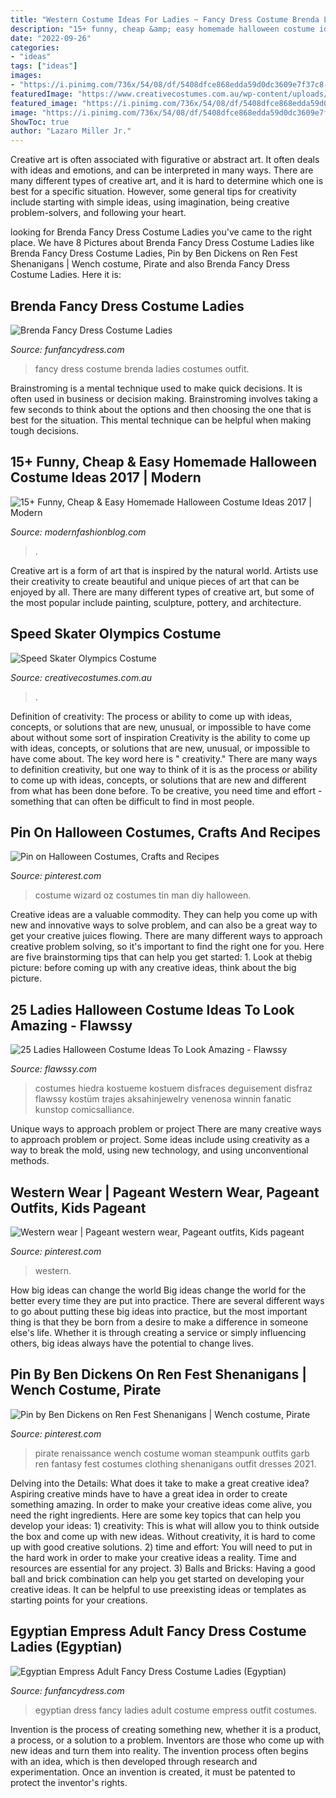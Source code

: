 ```yaml
---
title: "Western Costume Ideas For Ladies ~ Fancy Dress Costume Brenda Ladies Costumes Outfit"
description: "15+ funny, cheap &amp; easy homemade halloween costume ideas 2017"
date: "2022-09-26"
categories:
- "ideas"
tags: ["ideas"]
images:
- "https://i.pinimg.com/736x/54/08/df/5408dfce868edda59d0dc3609e7f37c8--beauty-pageant-pageant-dresses.jpg"
featuredImage: "https://www.creativecostumes.com.au/wp-content/uploads/2018/07/CC_April_18_275-768x1024.jpg"
featured_image: "https://i.pinimg.com/736x/54/08/df/5408dfce868edda59d0dc3609e7f37c8--beauty-pageant-pageant-dresses.jpg"
image: "https://i.pinimg.com/736x/54/08/df/5408dfce868edda59d0dc3609e7f37c8--beauty-pageant-pageant-dresses.jpg"
ShowToc: true
author: "Lazaro Miller Jr."
---
```



Creative art is often associated with figurative or abstract art. It often deals with ideas and emotions, and can be interpreted in many ways. There are many different types of creative art, and it is hard to determine which one is best for a specific situation. However, some general tips for creativity include starting with simple ideas, using imagination, being creative problem-solvers, and following your heart.

	

		
looking for Brenda Fancy Dress Costume Ladies you've came to the right place. We have 8 Pictures about Brenda Fancy Dress Costume Ladies like Brenda Fancy Dress Costume Ladies, Pin by Ben Dickens on Ren Fest Shenanigans | Wench costume, Pirate and also Brenda Fancy Dress Costume Ladies. Here it is:
		
    
## Brenda Fancy Dress Costume Ladies

<img loading=lazy src="https://www.funfancydress.com/media/catalog/product/cache/1/image/1200x/040ec09b1e35df139433887a97daa66f/S/A/SANC_7368_b.jpg" onerror="this.onerror=null;this.src='https://tse4.mm.bing.net/th?id=OIP.zT5GmhuBQt7lGs0p53yr2gHaKL&amp;pid=15.1';" alt="Brenda Fancy Dress Costume Ladies">

_Source: funfancydress.com_

>fancy dress costume brenda ladies costumes outfit. 

	

Brainstroming is a mental technique used to make quick decisions. It is often used in business or decision making. Brainstroming involves taking a few seconds to think about the options and then choosing the one that is best for the situation. This mental technique can be helpful when making tough decisions.

    
## 15+ Funny, Cheap &amp; Easy Homemade Halloween Costume Ideas 2017 | Modern

<img loading=lazy src="https://modernfashionblog.com/wp-content/uploads/2017/08/15-Funny-Cheap-Easy-Homemade-Halloween-Costume-Ideas-2017-2.jpg" onerror="this.onerror=null;this.src='https://tse2.mm.bing.net/th?id=OIP.0tAzEo-o6Ic1KJaXJfjH3wAAAA&amp;pid=15.1';" alt="15+ Funny, Cheap &amp; Easy Homemade Halloween Costume Ideas 2017 | Modern">

_Source: modernfashionblog.com_

>. 

	

Creative art is a form of art that is inspired by the natural world. Artists use their creativity to create beautiful and unique pieces of art that can be enjoyed by all. There are many different types of creative art, but some of the most popular include painting, sculpture, pottery, and architecture.

    
## Speed Skater Olympics Costume

<img loading=lazy src="https://www.creativecostumes.com.au/wp-content/uploads/2018/07/CC_April_18_275-768x1024.jpg" onerror="this.onerror=null;this.src='https://tse1.mm.bing.net/th?id=OIP.fmauLBqa3c7wz9VZxH7XwgHaJ4&amp;pid=15.1';" alt="Speed Skater Olympics Costume">

_Source: creativecostumes.com.au_

>. 

	

Definition of creativity: The process or ability to come up with ideas, concepts, or solutions that are new, unusual, or impossible to have come about without some sort of inspiration
Creativity is the ability to come up with ideas, concepts, or solutions that are new, unusual, or impossible to have come about. The key word here is " creativity." There are many ways to definition creativity, but one way to think of it is as the process or ability to come up with ideas, concepts, or solutions that are new and different from what has been done before. To be creative, you need time and effort - something that can often be difficult to find in most people.

    
## Pin On Halloween Costumes, Crafts And Recipes

<img loading=lazy src="https://i.pinimg.com/736x/4d/59/f6/4d59f673df49a51b2a4d6b656127d874.jpg" onerror="this.onerror=null;this.src='https://tse2.mm.bing.net/th?id=OIP.54vEjFveynxfn1hq2q_I6gHaLH&amp;pid=15.1';" alt="Pin on Halloween Costumes, Crafts and Recipes">

_Source: pinterest.com_

>costume wizard oz costumes tin man diy halloween. 

	

Creative ideas are a valuable commodity. They can help you come up with new and innovative ways to solve problem, and can also be a great way to get your creative juices flowing. There are many different ways to approach creative problem solving, so it's important to find the right one for you. Here are five brainstorming tips that can help you get started: 1. Look at thebig picture: before coming up with any creative ideas, think about the big picture.

    
## 25 Ladies Halloween Costume Ideas To Look Amazing - Flawssy

<img loading=lazy src="http://flawssy.com/wp-content/uploads/2016/05/slutty-halloween-costumes-women.jpg" onerror="this.onerror=null;this.src='https://tse3.mm.bing.net/th?id=OIP.Ld4pudEzhZ_sWjEhApz4HgHaLH&amp;pid=15.1';" alt="25 Ladies Halloween Costume Ideas To Look Amazing - Flawssy">

_Source: flawssy.com_

>costumes hiedra kostueme kostuem disfraces deguisement disfraz flawssy kostüm trajes aksahinjewelry venenosa winnin fanatic kunstop comicsalliance. 

	

Unique ways to approach problem or project
There are many creative ways to approach problem or project. Some ideas include using creativity as a way to break the mold, using new technology, and using unconventional methods.

    
## Western Wear | Pageant Western Wear, Pageant Outfits, Kids Pageant

<img loading=lazy src="https://i.pinimg.com/736x/54/08/df/5408dfce868edda59d0dc3609e7f37c8--beauty-pageant-pageant-dresses.jpg" onerror="this.onerror=null;this.src='https://tse1.mm.bing.net/th?id=OIP.CfhIN_jEk7vCmkBpDfsYgAAAAA&amp;pid=15.1';" alt="Western wear | Pageant western wear, Pageant outfits, Kids pageant">

_Source: pinterest.com_

>western. 

	

How big ideas can change the world
Big ideas change the world for the better every time they are put into practice. There are several different ways to go about putting these big ideas into practice, but the most important thing is that they be born from a desire to make a difference in someone else's life. Whether it is through creating a service or simply influencing others, big ideas always have the potential to change lives.

    
## Pin By Ben Dickens On Ren Fest Shenanigans | Wench Costume, Pirate

<img loading=lazy src="https://i.pinimg.com/736x/7d/93/d9/7d93d91835e1395a0cc58a1fef773f84.jpg" onerror="this.onerror=null;this.src='https://tse1.mm.bing.net/th?id=OIP.cw_DP_zcEsaFa96Ny0KIKwHaLi&amp;pid=15.1';" alt="Pin by Ben Dickens on Ren Fest Shenanigans | Wench costume, Pirate">

_Source: pinterest.com_

>pirate renaissance wench costume woman steampunk outfits garb ren fantasy fest costumes clothing shenanigans outfit dresses 2021. 

	

Delving into the Details: What does it take to make a great creative idea?
Aspiring creative minds have to have a great idea in order to create something amazing. In order to make your creative ideas come alive, you need the right ingredients. Here are some key topics that can help you develop your ideas: 1) creativity: This is what will allow you to think outside the box and come up with new ideas. Without creativity, it is hard to come up with good creative solutions. 2) time and effort: You will need to put in the hard work in order to make your creative ideas a reality. Time and resources are essential for any project. 3) Balls and Bricks: Having a good ball and brick combination can help you get started on developing your creative ideas. It can be helpful to use preexisting ideas or templates as starting points for your creations.

    
## Egyptian Empress Adult Fancy Dress Costume Ladies (Egyptian)

<img loading=lazy src="https://www.funfancydress.com/media/catalog/product/cache/1/image/1200x/040ec09b1e35df139433887a97daa66f/S/A/SANC_3277.jpg" onerror="this.onerror=null;this.src='https://tse2.mm.bing.net/th?id=OIP.dd-pM6vkBt8izTLoXJpwKwHaNm&amp;pid=15.1';" alt="Egyptian Empress Adult Fancy Dress Costume Ladies (Egyptian)">

_Source: funfancydress.com_

>egyptian dress fancy ladies adult costume empress outfit costumes. 

	

Invention is the process of creating something new, whether it is a product, a process, or a solution to a problem. Inventors are those who come up with new ideas and turn them into reality. The invention process often begins with an idea, which is then developed through research and experimentation. Once an invention is created, it must be patented to protect the inventor's rights.

